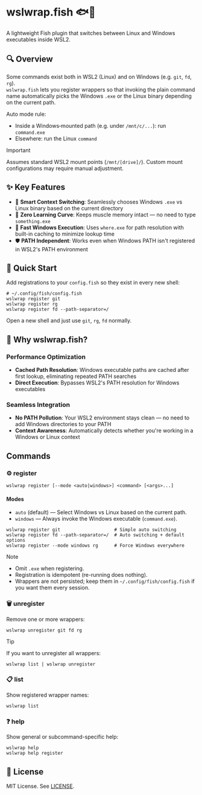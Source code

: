 # wslwrap.fish 🐟🔀

A lightweight Fish plugin that switches between Linux and Windows executables inside WSL2.

## 🔍 Overview

Some commands exist both in WSL2 (Linux) and on Windows (e.g. `git`, `fd`, `rg`).  
`wslwrap.fish` lets you register wrappers so that invoking the plain command name automatically picks the Windows `.exe` or the Linux binary depending on the current path.

Auto mode rule:

- Inside a Windows‑mounted path (e.g. under `/mnt/c/...`): run `command.exe`
- Elsewhere: run the Linux `command`

> [!IMPORTANT]
> Assumes standard WSL2 mount points (`/mnt/[drive]/`).
> Custom mount configurations may require manual adjustment.

## ✨ Key Features

- 🔀 **Smart Context Switching**: Seamlessly chooses Windows `.exe` vs Linux binary based on the current directory
- 🧠 **Zero Learning Curve**: Keeps muscle memory intact — no need to type `something.exe`
- 🚀 **Fast Windows Execution**: Uses `where.exe` for path resolution with built-in caching to minimize lookup time
- 🛡️ **PATH Independent**: Works even when Windows PATH isn't registered in WSL2's PATH environment

## 🚀 Quick Start

Add registrations to your `config.fish` so they exist in every new shell:

```fish
# ~/.config/fish/config.fish
wslwrap register git
wslwrap register rg
wslwrap register fd --path-separator=/
```

Open a new shell and just use `git`, `rg`, `fd` normally.

## 🎯 Why wslwrap.fish?

### Performance Optimization

- **Cached Path Resolution**: Windows executable paths are cached after first lookup, eliminating repeated PATH searches
- **Direct Execution**: Bypasses WSL2's PATH resolution for Windows executables

### Seamless Integration

- **No PATH Pollution**: Your WSL2 environment stays clean — no need to add Windows directories to your PATH
- **Context Awareness**: Automatically detects whether you're working in a Windows or Linux context

## Commands

### ⚙️ register

```fish
wslwrap register [--mode <auto|windows>] <command> [<args>...]
```

#### Modes

- `auto` (default) — Select Windows vs Linux based on the current path.
- `windows` — Always invoke the Windows executable (`command.exe`).

```fish
wslwrap register git                    # Simple auto switching
wslwrap register fd --path-separator=/  # Auto switching + default options
wslwrap register --mode windows rg      # Force Windows everywhere
```

> [!NOTE]
>
> - Omit `.exe` when registering.
> - Registration is idempotent (re-running does nothing).
> - Wrappers are not persisted; keep them in `~/.config/fish/config.fish` if you want them every session.

### 🗑️ unregister

Remove one or more wrappers:

```fish
wslwrap unregister git fd rg
```

> [!TIP]
> If you want to unregister all wrappers:
>
> ```fish
> wslwrap list | wslwrap unregister
> ```

### 📋 list

Show registered wrapper names:

```fish
wslwrap list
```

### ❓ help

Show general or subcommand-specific help:

```fish
wslwrap help
wslwrap help register
```

## 📜 License

MIT License. See [LICENSE](LICENSE).
